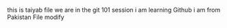 this is  taiyab file
we are in the git 101 session
i am learning Github
i am from Pakistan
File modify

